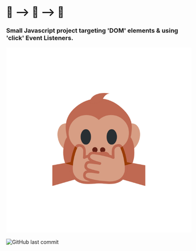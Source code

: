 # 🙊 --> 🙉 --> 🙈

### Small Javascript project targeting 'DOM' elements & using 'click' Event Listeners.

![](https://github.com/cba0311/No-Evil/blob/master/No-Evil_Thumbnail.png)

![GitHub last commit](https://img.shields.io/github/last-commit/cba0311/No-Evil?style=flat-square)
